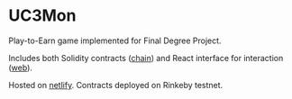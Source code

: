 # UC3Mon
Play-to-Earn game implemented for Final Degree Project. 

Includes both Solidity contracts ([chain](chain/)) and React interface for interaction ([web](web/)).

Hosted on [netlify](https://uc3mon.netlify.app/). Contracts deployed on Rinkeby testnet.

